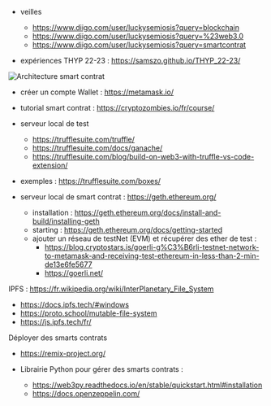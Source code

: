 - veilles
   - https://www.diigo.com/user/luckysemiosis?query=blockchain
   - https://www.diigo.com/user/luckysemiosis?query=%23web3.0
   - https://www.diigo.com/user/luckysemiosis?query=smartcontrat

- expériences THYP 22-23 : https://samszo.github.io/THYP_22-23/


<img src="[/assets/img/MarineGEO_logo.png](https://media.licdn.com/dms/image/C5612AQFBy0i6iN6qiA/article-cover_image-shrink_720_1280/0/1650567548325?e=1679529600&v=beta&t=7FpkMheIXK-GdmSB8Hq-Qh2lCwWrJVm_QOwOg0XpYK0)" alt="Architecture smart contrat" />

- créer un compte Wallet : https://metamask.io/

- tutorial smart contrat : https://cryptozombies.io/fr/course/

- serveur local de test
  - https://trufflesuite.com/truffle/ 
  - https://trufflesuite.com/docs/ganache/
  - https://trufflesuite.com/blog/build-on-web3-with-truffle-vs-code-extension/
- exemples : https://trufflesuite.com/boxes/

- serveur local de smart contrat : https://geth.ethereum.org/ 
   - installation : https://geth.ethereum.org/docs/install-and-build/installing-geth
   - starting : https://geth.ethereum.org/docs/getting-started
   - ajouter un réseau de testNet (EVM) et récupérer des ether de test : 
     - https://blog.cryptostars.is/goerli-g%C3%B6rli-testnet-network-to-metamask-and-receiving-test-ethereum-in-less-than-2-min-de13e6fe5677
     - https://goerli.net/

IPFS : https://fr.wikipedia.org/wiki/InterPlanetary_File_System
  - https://docs.ipfs.tech/#windows
  - https://proto.school/mutable-file-system
  - https://js.ipfs.tech/fr/

Déployer des smarts contrats
  - https://remix-project.org/

- Librairie Python pour gérer des smarts contrats : 
  - https://web3py.readthedocs.io/en/stable/quickstart.html#installation
  - https://docs.openzeppelin.com/
